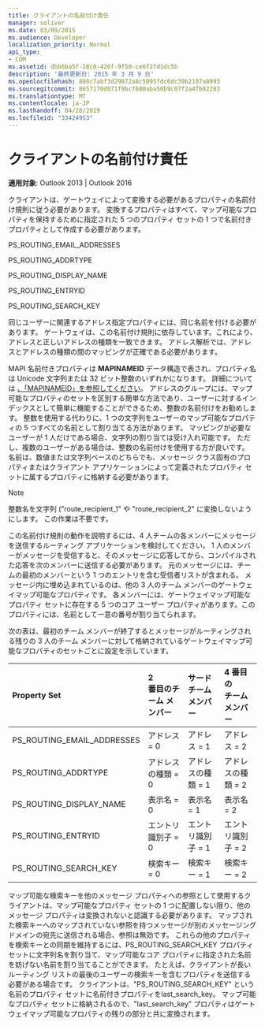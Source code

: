 ```yaml
---
title: クライアントの名前付け責任
manager: soliver
ms.date: 03/09/2015
ms.audience: Developer
localization_priority: Normal
api_type:
- COM
ms.assetid: dbb6ba5f-18c8-426f-9f50-ce6f2fd1dc5b
description: '最終更新日: 2015 年 3 月 9 日'
ms.openlocfilehash: 808c7abf3d29872a8c5095fdc6dc39b2107a8993
ms.sourcegitcommit: 8657170d071f9bcf680aba50b9c07f2a4fb82283
ms.translationtype: MT
ms.contentlocale: ja-JP
ms.lasthandoff: 04/28/2019
ms.locfileid: "33424953"
---
```

# <a name="client-naming-responsibilities"></a>クライアントの名前付け責任

  
  
**適用対象**: Outlook 2013 | Outlook 2016 
  
クライアントは、ゲートウェイによって変換する必要があるプロパティの名前付け規則に従う必要があります。 変換するプロパティはすべて、マップ可能なプロパティを保持するために指定された 5 つのプロパティ セットの 1 つで名前付きプロパティとして作成する必要があります。
  
PS_ROUTING_EMAIL_ADDRESSES
  
PS_ROUTING_ADDRTYPE
  
PS_ROUTING_DISPLAY_NAME
  
PS_ROUTING_ENTRYID
  
PS_ROUTING_SEARCH_KEY
  
同じユーザーに関連するアドレス指定プロパティには、同じ名前を付ける必要があります。 ゲートウェイは、この名前付け規則に依存しています。これにより、アドレスと正しいアドレスの種類を一致できます。 アドレス解析では、アドレスとアドレスの種類の間のマッピングが正確である必要があります。
  
MAPI 名前付きプロパティは **MAPINAMEID** データ構造で表され、プロパティ名は Unicode 文字列または 32 ビット整数のいずれかになります。 詳細については [、「MAPINAMEID」を参照してください](mapinameid.md)。 アドレスのグループには、マップ可能なプロパティのセットを区別する簡単な方法であり、ユーザーに対するインデックスとして簡単に機能することができるため、整数の名前付けをお勧めします。 整数を使用する代わりに、1 つの文字列をユーザーのマップ可能なプロパティの 5 つすべての名前として割り当てる方法があります。 マッピングが必要なユーザーが 1 人だけである場合、文字列の割り当ては受け入れ可能です。 ただし、複数のユーザーがある場合は、整数の名前付けを使用する方が良いです。 名前は、数値または文字列ベースのどちらでも、メッセージ クラス固有のプロパティまたはクライアント アプリケーションによって定義されたプロパティ セットに属するプロパティに格納する必要があります。 
  
> [!NOTE]
> 整数名を文字列 ("route_recipient_1" や "route_recipient_2" に変換しないようにします。 この作業は不要です。 
  
この名前付け規則の動作を説明するには、4 人チームの各メンバーにメッセージを送信するルーティング アプリケーションを検討してください。 1 人のメンバーがメッセージを受信すると、そのメッセージに応答してから、コンパイルされた応答を次のメンバーに送信する必要があります。 元のメッセージには、チームの最初のメンバーという 1 つのエントリを含む受信者リストが含まれる。 メッセージ内に埋め込まれているのは、他の 3 人のチーム メンバーのゲートウェイマップ可能なプロパティです。 各メンバーには、ゲートウェイマップ可能なプロパティ セットに存在する 5 つのコア ユーザー プロパティがあります。このプロパティには、名前として一意の番号が割り当てられます。 
  
次の表は、最初のチーム メンバーが終了するとメッセージがルーティングされる残りの 3 人のチーム メンバーに対して格納されているゲートウェイマップ可能なプロパティのセットごとに設定を示しています。
  
|**Property Set**|**2  <br/> 番目のチーム メンバー**|**サード チーム  <br/> メンバー**|**4 番目の  <br/> チーム メンバー**|
|:-----|:-----|:-----|:-----|
|PS_ROUTING_EMAIL_ADDRESSES  <br/> |アドレス = 0  <br/> |アドレス = 1  <br/> |アドレス = 2  <br/> |
|PS_ROUTING_ADDRTYPE  <br/> |アドレスの種類 = 0  <br/> |アドレスの種類 = 1  <br/> |アドレスの種類 = 2  <br/> |
|PS_ROUTING_DISPLAY_NAME  <br/> |表示名 = 0  <br/> |表示名 = 1  <br/> |表示名 = 2  <br/> |
|PS_ROUTING_ENTRYID  <br/> |エントリ識別子 = 0  <br/> |エントリ識別子 = 1  <br/> |エントリ識別子 = 2  <br/> |
|PS_ROUTING_SEARCH_KEY  <br/> |検索キー = 0  <br/> |検索キー = 1  <br/> |検索キー = 2  <br/> |
   
マップ可能な検索キーを他のメッセージ プロパティへの参照として使用するクライアントは、マップ可能なプロパティ セットの 1 つに配置しない限り、他のメッセージ プロパティは変換されないと認識する必要があります。 マップされた検索キーへのマップされていない参照を持つメッセージが別のメッセージング ドメインの宛先に送信される場合、参照は無効です。 これらの他のプロパティを検索キーとの同期を維持するには、PS_ROUTING_SEARCH_KEY プロパティ セットに文字列名を割り当て、マップ可能なコア プロパティに指定された名前を妨げない名前を割り当てることができます。 たとえば、クライアントが長いルーティング リストの最後のユーザーの検索キーを含むプロパティを送信する必要がある場合です。 クライアントは、"PS_ROUTING_SEARCH_KEY" という名前のプロパティ セットに名前付きプロパティをlast_search_key。 マップ可能なプロパティ セットに格納されるので、"last_search_key" プロパティはゲートウェイマップ可能なプロパティの残りの部分と共に変換されます。
  

